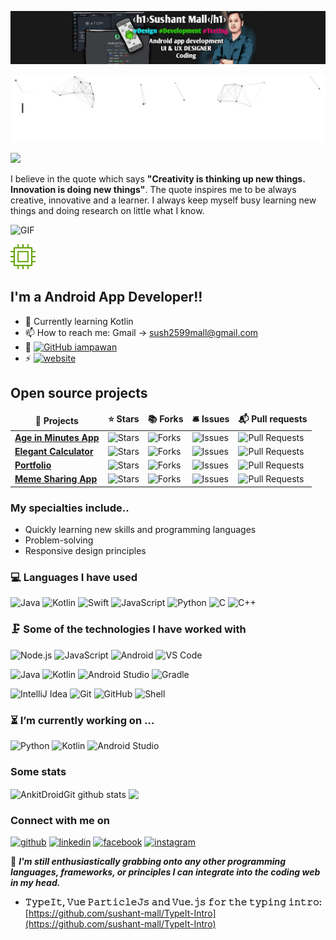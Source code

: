 ![Header](https://github.com/sushant-mall/sushant-mall/blob/main/header_png.png "Header")

<img src="https://github.com/sushant-mall/sushant-mall/blob/main/intro.gif">

![](https://komarev.com/ghpvc/?username=sushant-mall&color=orange&style=plastic&label=PROFILE+VIEWS)

I believe in the quote which says **"Creativity is thinking up new things. Innovation is doing new things"**. The quote inspires me to be always creative, innovative and a learner. I always keep myself busy learning new things and doing research on little what I know.

<img alt="GIF" height= 150 src="https://camo.githubusercontent.com/992babdffd8c74a1502de375fbdf7e4d54773242/68747470733a2f2f6d656469612e67697068792e636f6d2f6d656469612f53576f536b4e36447854737a71494b4571762f67697068792e676966" />

<a href='https://docs.github.com/en/developers'><img src='https://raw.githubusercontent.com/acervenky/animated-github-badges/master/assets/devbadge.gif' width='40' height='40'></a> 
## I'm a Android App Developer!!
- 🌱 Currently learning Kotlin 
- 📫 How to reach me: Gmail -> sush2599mall@gmail.com
- 🌱 [![GitHub iampawan](https://img.shields.io/github/followers/sushant-mall?style=social)](https://github.com/sushant-mall)
- ⚡ [![website](https://img.shields.io/badge/Portfolio-Sushant-2648ff?style=plastic&logo=google-chrome)](https://sushant-mall.github.io)

<h2>Open source projects</h2>
<table>
  <thead align="center">
    <tr border: none;>
      <td><b>🎁 Projects</b></td>
      <td><b>⭐ Stars</b></td>
      <td><b>📚 Forks</b></td>
      <td><b>🛎 Issues</b></td>
      <td><b>📬 Pull requests</b></td>
    </tr>
  </thead>
  <tbody>
    <tr>
	    <td><a href="https://github.com/sushant-mall/Age-In-Minutes"><b>Age in Minutes App</b></a></td>
      <td><img alt="Stars" src="https://img.shields.io/github/stars/sushant-mall/Age-In-Minutes?style=flat-square&labelColor=343b41"/></td>
      <td><img alt="Forks" src="https://img.shields.io/github/forks/sushant-mall/Age-In-Minutes?style=flat-square&labelColor=343b41"/></td>
      <td><img alt="Issues" src="https://img.shields.io/github/issues/sushant-mall/Age-In-Minutes?style=flat-square&labelColor=343b41"/></td>
      <td><img alt="Pull Requests" src="https://img.shields.io/github/issues-pr/sushant-mall/Age-In-Minutes?style=flat-square&labelColor=343b41"/></td>
    </tr>
	  <tr>
		  <td><a href="https://github.com/sushant-mall/Elegant-Responsive-Calculator-v2"><b>Elegant Calculator</b></a></td>
      <td><img alt="Stars" src="https://img.shields.io/github/stars/sushant-mall/Elegant-Responsive-Calculator-v2?style=flat-square&labelColor=343b41"/></td>
      <td><img alt="Forks" src="https://img.shields.io/github/forks/sushant-mall/Elegant-Responsive-Calculator-v2?style=flat-square&labelColor=343b41"/></td>
      <td><img alt="Issues" src="https://img.shields.io/github/issues/sushant-mall/Elegant-Responsive-Calculator-v2?style=flat-square&labelColor=343b41"/></td>
      <td><img alt="Pull Requests" src="https://img.shields.io/github/issues-pr/sushant-mall/Elegant-Responsive-Calculator-v2?style=flat-square&labelColor=343b41"/></td>
    </tr>
		<tr>
			<td><a href="https://github.com/sushant-mall/sushant-mall.github.io"><b>Portfolio</b></a></td>
      <td><img alt="Stars" src="https://img.shields.io/github/stars/sushant-mall/sushant-mall.github.io?style=flat-square&labelColor=343b41"/></td>
      <td><img alt="Forks" src="https://img.shields.io/github/forks/sushant-mall/sushant-mall.github.io?style=flat-square&labelColor=343b41"/></td>
      <td><img alt="Issues" src="https://img.shields.io/github/issues/sushant-mall/sushant-mall.github.io?style=flat-square&labelColor=343b41"/></td>
      <td><img alt="Pull Requests" src="https://img.shields.io/github/issues-pr/sushant-mall/sushant-mall.github.io?style=flat-square&labelColor=343b41"/></td>
    </tr>
   <tr>
			<td><a href="https://github.com/sushant-mall/Meme-sharing-app"><b>Meme Sharing App</b></a></td>
      <td><img alt="Stars" src="https://img.shields.io/github/stars/sushant-mall/Meme-sharing-app?style=flat-square&labelColor=343b41"/></td>
      <td><img alt="Forks" src="https://img.shields.io/github/forks/sushant-mall/Meme-sharing-app?style=flat-square&labelColor=343b41"/></td>
      <td><img alt="Issues" src="https://img.shields.io/github/issues/sushant-mall/Meme-sharing-app?style=flat-square&labelColor=343b41"/></td>
      <td><img alt="Pull Requests" src="https://img.shields.io/github/issues-pr/sushant-mall/Meme-sharing-app?style=flat-square&labelColor=343b41"/></td>
    </tr>
  </tbody>
</table>

### My specialties include..
- Quickly learning new skills and programming languages
- Problem-solving
- Responsive design principles


### 💻 Languages I have used

![Java](https://img.shields.io/badge/-Java-333333?style=flat&logo=java)
![Kotlin](https://img.shields.io/badge/-kotlin-333333?style=flat&logo=kotlin)
![Swift](https://img.shields.io/badge/-Swift-333333?style=flat&logo=swift)
![JavaScript](https://img.shields.io/badge/-JavaScript-333333?style=flat&logo=javascript)
![Python](https://img.shields.io/badge/-Python-333333?style=flat&logo=python)
![C](https://img.shields.io/badge/-C-333333?style=flat&logo=c)
![C++](https://img.shields.io/badge/-C++-333333?style=flat&logo=c%2B%2B)


### 🗜 Some of the technologies I have worked with
![Node.js](https://img.shields.io/badge/-Node.js-333333?style=flat&logo=node.js&logoColor=339933)
![JavaScript](https://img.shields.io/badge/-JavaScript-333333?style=flat&logo=javascript)
![Android](http://img.shields.io/badge/-Android-333333?style=flat&logo=android)
![VS Code](https://img.shields.io/badge/-visualstudiocode-333333?style=flat&logo=visual-studio-code)

![Java](https://img.shields.io/badge/-Java-333333?style=flat&logo=java)
![Kotlin](https://img.shields.io/badge/-kotlin-333333?style=flat&logo=kotlin)
![Android Studio](http://img.shields.io/badge/-Android%20Studio-333333?style=flat&logo=android-studio)
![Gradle](http://img.shields.io/badge/-Gradle-333333?style=flat&logo=gradle)

![IntelliJ Idea](http://img.shields.io/badge/-IntelliJ-333333?style=flat&logo=jetbrains)
![Git](https://img.shields.io/badge/-Git-333333?style=flat&logo=git&logoColor=F05032)
![GitHub](https://img.shields.io/badge/-GitHub-333333?style=flat&logo=github&logoColor=FFFFFF)
![Shell](https://img.shields.io/badge/-Shell-333333?style=flat&logo=shell&logoColor=FFFFFF)


### ⏳ I’m currently working on ...
![Python](https://img.shields.io/badge/-Python-333333?style=flat&logo=python)
![Kotlin](https://img.shields.io/badge/-kotlin-333333?style=flat&logo=kotlin)
![Android Studio](http://img.shields.io/badge/-Android%20Studio-333333?style=flat&logo=android-studio)


### Some stats

<img align="center" src="https://github-readme-stats.vercel.app/api?username=sushant-mall&show_icons=true&theme=onedark&line_height=27" alt="AnkitDroidGit github stats" />

<img align="center" src="https://github-readme-stats.vercel.app/api/top-langs/?username=sushant-mall&layout=compact&theme=onedark&hide=css,html,jupyter+notebook" />


### Connect with me on

[<img src='https://cdn.jsdelivr.net/npm/simple-icons@3.0.1/icons/github.svg' alt='github' height='40'>](https://www.github.com/sushant-mall)  [<img src='https://cdn.jsdelivr.net/npm/simple-icons@3.0.1/icons/linkedin.svg' alt='linkedin' height='40'>](https://www.linkedin.com/in/sushant-mall-23843618b/)  [<img src='https://cdn.jsdelivr.net/npm/simple-icons@3.0.1/icons/facebook.svg' alt='facebook' height='40'>](https://www.facebook.com/sushant.mall.9/)  [<img src='https://cdn.jsdelivr.net/npm/simple-icons@3.0.1/icons/instagram.svg' alt='instagram' height='40'>](https://www.instagram.com/ig__sushant/)  


 🔭 ***I'm still enthusiastically grabbing onto any other programming languages, frameworks, or principles I can integrate into the coding web in my head.***

- **𝚃𝚢𝚙𝚎𝙸𝚝, 𝚅𝚞𝚎 𝙿𝚊𝚛𝚝𝚒𝚌𝚕𝚎𝙹𝚜 𝚊𝚗𝚍 𝚅𝚞𝚎.𝚓𝚜 𝚏𝚘𝚛 𝚝𝚑𝚎 𝚝𝚢𝚙𝚒𝚗𝚐 𝚒𝚗𝚝𝚛𝚘:** [https://github.com/sushant-mall/TypeIt-Intro](https://github.com/sushant-mall/TypeIt-Intro)

